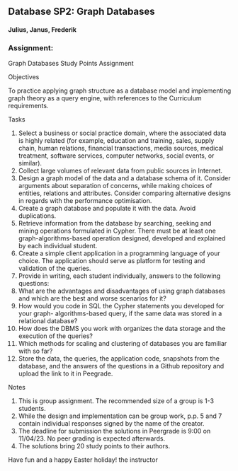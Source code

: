 ## Database SP2: Graph Databases
#### Julius, Janus, Frederik

### Assignment:

Graph Databases Study Points Assignment

Objectives

To practice applying graph structure as a database model and implementing graph theory as a query engine, with references to the Curriculum requirements.

Tasks

1. Select a business or social practice domain, where the associated data is highly related (for example, education and training, sales, supply chain, human relations, financial transactions, media sources, medical treatment, software services, computer networks, social events, or similar).
1. Collect large volumes of relevant data from public sources in Internet.
1. Design a graph model of the data and a database schema of it. Consider arguments about separation of concerns, while making choices of entities, relations and attributes. Consider comparing alternative designs in regards with the performance optimisation.
1. Create a graph database and populate it with the data. Avoid duplications.
1. Retrieve information from the database by searching, seeking and mining operations formulated in Cypher. There must be at least one graph-algorithms-based operation designed, developed and explained by each individual student.
1. Create a simple client application in a programming language of your choice. The application should serve as platform for testing and validation of the queries.
1. Provide in writing, each student individually, answers to the following questions:
1. What are the advantages and disadvantages of using graph databases and which are the best and worse scenarios for it?
1. How would you code in SQL the Cypher statements you developed for your graph- algorithms-based query, if the same data was stored in a relational database?
1. How does the DBMS you work with organizes the data storage and the execution of the queries?
1. Which methods for scaling and clustering of databases you are familiar with so far?
8. Store the data, the queries, the application code, snapshots from the database, and the answers of the questions in a Github repository and upload the link to it in Peegrade.

Notes

1. This is group assignment. The recommended size of a group is 1-3 students.
1. While the design and implementation can be group work, p.p. 5 and 7 contain individual responses signed by the name of the creator.
1. The deadline for submission the solutions in Peergrade is 9:00 on 11/04/23. No peer grading is expected afterwards.
1. The solutions bring 20 study points to their authors.

Have fun and a happy Easter holiday! the instructor
